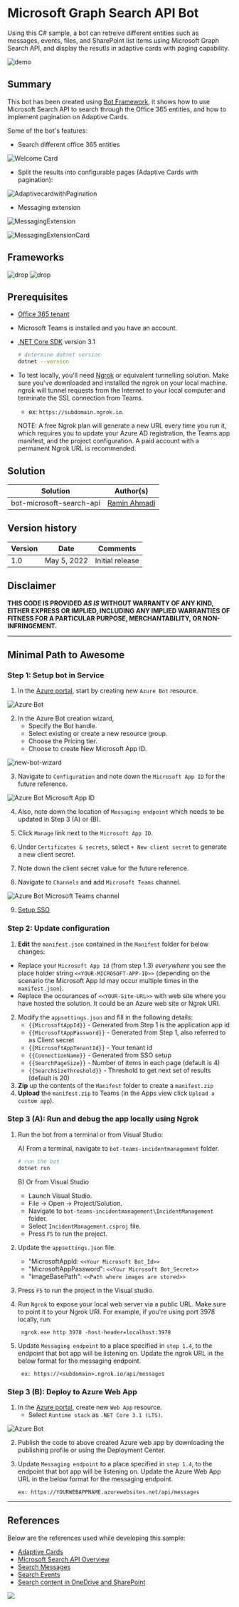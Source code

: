 ﻿# Microsoft Graph Search API Bot

Using this C# sample, a bot can retreive different entities such as messages, events, files, and SharePoint list items using Microsoft Graph Search API, and display the resutls in adaptive cards with paging capability.

![demo](./Assets/ms-search-api-bot.gif)

## Summary

This bot has been created using [Bot Framework](https://dev.botframework.com/), it shows how to use Microsoft Search API to search through the Office 365 entities, and how to implement pagination on Adaptive Cards.

Some of the bot's features:

* Search different office 365 entities

![Welcome Card](./Assets/Welcomecard.png)

* Split the results into configurable pages (Adaptive Cards with pagination):

![AdaptivecardwithPagination](./Assets/AdaptivecardwithPagination.png)

* Messaging extension

![MessagingExtension](./Assets/MessagingExtension.png)

![MessagingExtensionCard](./Assets/MessagingExtensionCard.png)

## Frameworks

![drop](https://img.shields.io/badge/.NET&nbsp;Core-3.1-green.svg)
![drop](https://img.shields.io/badge/Bot&nbsp;Framework-4.0-green.svg)

## Prerequisites

* [Office 365 tenant](https://developer.microsoft.com/en-us/microsoft-365/dev-program)
* Microsoft Teams is installed and you have an account.
* [.NET Core SDK](https://dotnet.microsoft.com/download) version 3.1

  ```bash
  # determine dotnet version
  dotnet --version
  ```
  
* To test locally, you'll need [Ngrok](https://ngrok.com/download) or equivalent tunnelling solution.
Make sure you've downloaded and installed the ngrok on your local machine. ngrok will tunnel requests from the Internet to your local computer and terminate the SSL connection from Teams.

    * ex: `https://subdomain.ngrok.io`.
    
	 NOTE: A free Ngrok plan will generate a new URL every time you run it, which requires you to update your Azure AD registration, the Teams app manifest, and the project configuration. A paid account with a permanent Ngrok URL is recommended.

## Solution

Solution|Author(s)
--------|---------
bot-microsoft-search-api | [Ramin Ahmadi](https://ramin.expert)

## Version history

Version|Date|Comments
-------|----|--------
1.0|May 5, 2022|Initial release

## Disclaimer

**THIS CODE IS PROVIDED *AS IS* WITHOUT WARRANTY OF ANY KIND, EITHER EXPRESS OR IMPLIED, INCLUDING ANY IMPLIED WARRANTIES OF FITNESS FOR A PARTICULAR PURPOSE, MERCHANTABILITY, OR NON-INFRINGEMENT.**

---

## Minimal Path to Awesome


### Step 1: Setup bot in Service
1. In the [Azure portal](https://portal.azure.com), start by creating new `Azure Bot` resource.

  ![Azure Bot](./Assets/new-bot.png)

2. In the Azure Bot creation wizard, 
    - Specify the Bot handle. 
    - Select existing or create a new resource group. 
    - Choose the Pricing tier.
    - Choose to create New Microsoft App ID.

![new-bot-wizard](./Assets/new-bot-wizard.png)

3. Navigate to `Configuration` and note down the `Microsoft App ID` for the future reference.

  ![Azure Bot Microsoft App ID](./Assets/bot-configuration.png)

4. Also, note down the location of `Messaging endpoint` which needs to be updated in Step 3 (A) or (B).
5. Click `Manage` link next to the `Microsoft App ID`.
6. Under `Certificates & secrets`, select `+ New client secret` to generate a new client secret.
7. Note down the client secret value for the future reference.

8. Navigate to `Channels` and add `Microsoft Teams` channel.

  ![Azure Bot Microsoft Teams channel](./Assets/channels.png)

9. [Setup SSO](https://github.com/OfficeDev/Microsoft-Teams-Samples/blob/main/samples/bot-conversation-sso-quickstart/BotSSOSetup.md)

### Step 2: Update configuration
1. **Edit** the `manifest.json` contained in the `Manifest` folder for below changes: 
  - Replace your `Microsoft App Id` (from step 1.3) *everywhere* you see the place holder string `<<YOUR-MICROSOFT-APP-ID>>` (depending on the scenario the Microsoft App Id may occur multiple times in the `manifest.json`). 
  - Replace the occurances of `<<YOUR-Site-URL>>` with web site where you have hosted the solution. It could be an Azure web site or Ngrok URI.
2. Modify the `appsettings.json` and fill in the following details:
   - `{{MicrosoftAppId}}` - Generated from Step 1 is the application app id
   - `{{MicrosoftAppPassword}}` - Generated from Step 1, also referred to as Client secret
   - `{{MicrosoftAppTenantId}}` - Your tenant id
   - `{{ConnectionName}}` - Generated from SSO setup
   - `{{SearchPageSize}}` - Number of items in each page (default is 4)
   - `{{SearchSizeThreshold}}` - Threshold to get next set of results (default is 20)
3. **Zip** up the contents of the `Manifest` folder to create a `manifest.zip`
4. **Upload** the `manifest.zip` to Teams (in the Apps view click `Upload a custom app`).

### Step 3 (A): Run and debug the app locally using Ngrok 
1. Run the bot from a terminal or from Visual Studio:

    A) From a terminal, navigate to `bot-teams-incidentmanagement` folder.

    ```bash
    # run the bot
    dotnet run
    ```

    B) Or from Visual Studio

    - Launch Visual Studio.
    - File -> Open -> Project/Solution.
    - Navigate to `bot-teams-incidentmanagement\IncidentManagement` folder.
    - Select `IncidentManagement.csproj` file.
    - Press `F5` to run the project.

2. Update the `appsettings.json` file. 

    - "MicrosoftAppId: `<<Your Microsoft Bot_Id>>`
    - "MicrosoftAppPassword": `<<Your Microsoft Bot_Secret>>`
    - "ImageBasePath": `<<Path where images are stored>>`

3. Press `F5` to run the project in the Visual studio.

4. Run `Ngrok` to expose your local web server via a public URL. Make sure to point it to your Ngrok URI. For example, if you're using port 3978 locally, run:

		ngrok.exe http 3978 -host-header=localhost:3978

5. Update `Messaging endpoint` to a place specified in `step 1.4`, to the endpoint that bot app will be listening on. Update the ngrok URL in the below format for the messaging endpoint.

		ex: https://<subdomain>.ngrok.io/api/messages

### Step 3 (B): Deploy to Azure Web App
1. In the [Azure portal](https://portal.azure.com), create new `Web App` resource.
    - Select `Runtime stack` as `.NET Core 3.1 (LTS)`.

  ![Azure Bot](./Assets/create-web-app.png)

2. Publish the code to above created Azure web app by downloading the publishing profile or using the Deployment Center.

3. Update `Messaging endpoint` to a place specified in `step 1.4`, to the endpoint that bot app will be listening on. Update the Azure Web App URL in the below format for the messaging endpoint.

    ```
    ex: https://YOURWEBAPPNAME.azurewebsites.net/api/messages
    ```
---

## References

Below are the references used while developing this sample:

- [Adaptive Cards](https://adaptivecards.io/)
- [Microsoft Search API Overview](https://docs.microsoft.com/en-us/graph/search-concept-overview)
- [Search Messages](https://docs.microsoft.com/en-us/graph/search-concept-messages)
- [Search Events](https://docs.microsoft.com/en-us/graph/search-concept-events)
- [Search content in OneDrive and SharePoint ](https://docs.microsoft.com/en-us/graph/search-concept-files)

<img src="https://pnptelemetry.azurewebsites.net/teams-dev-samples/samplesbot-microsoft-search-api" />